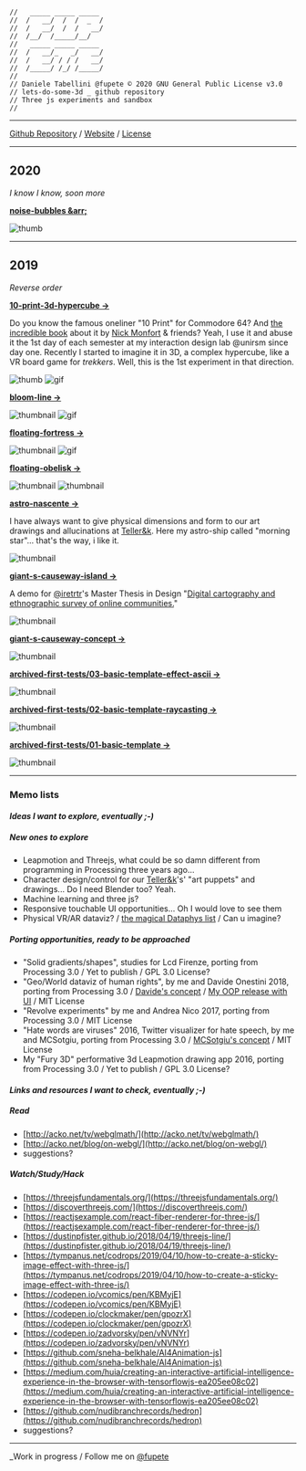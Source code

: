 ```
//   _____ _____ _____  
//  /   __/  /  /  _  /    
//  /   __/  /  /   __/  
//  /__/  /_____/__/     
//   _____ _____ _____  
//  /   __/_   _/   __/  
//  /   __/ / / /   __/  
//  /_____/ /_/ /_____/    
//                       
// Daniele Tabellini @fupete © 2020 GNU General Public License v3.0
// lets-do-some-3d _ github repository
// Three js experiments and sandbox
//
```
-----

[Github Repository](https://github.com/Fupete/lets-do-some-3d) / [Website](https://fupete.github.io/lets-do-some-3d/) / [License](https://github.com/Fupete/lets-do-some-3d/blob/master/LICENSE)

-----

## 2020
_I know I know, soon more_

**[noise-bubbles &arr;](./noise-bubbles)**

![thumb](./noise-bubbles/noise-bubbles.png)

-----

## 2019
_Reverse order_

**[10-print-3d-hypercube &rarr;](./10-print-3d-hypercube)**

Do you know the famous oneliner "10 Print" for Commodore 64? And [the incredible book](https://10print.org/) about it by [Nick Monfort](https://nickm.com/) & friends? Yeah, I use it and abuse it the 1st day of each semester at my interaction design lab @unirsm since day one. Recently I started to imagine it in 3D, a complex hypercube, like a VR board game for _trekkers_. Well, this is the 1st experiment in that direction.

![thumb](./10-print-3d-hypercube/10-print-3d-hypercube-320.png) ![gif](./10-print-3d-hypercube/10-print-3d-hypercube.gif)


**[bloom-line &rarr;](./bloom-line)**

![thumbnail](./bloom-line/bloom-line-320.png) ![gif](./bloom-line/bloom-line.gif)


**[floating-fortress &rarr;](./floating-fortress)**

![thumbnail](./floating-fortress/floating-fortress-320.png) ![gif](./floating-fortress/floating-fortress.gif)

**[floating-obelisk &rarr;](./floating-obelisk)**

![thumbnail](./floating-obelisk/floating-obelisk-320.png) ![thumbnail](./floating-obelisk/floating-obelisk.gif)

**[astro-nascente &rarr;](./astro-nascente)**

I have always want to give physical dimensions and form to our art drawings and allucinations at  [Teller&k](https://tellerk.com/drawings). Here my astro-ship called "morning star"... that's the way, i like it.

![thumbnail](./astro-nascente/astro-nascente.png)

**[giant-s-causeway-island &rarr;](./giant-s-causeway-island)**

A demo for [@iretrtr](https://iretrtr.github.io/)'s Master Thesis in Design "[Digital cartography and ethnographic survey of online communities.](https://github.com/iretrtr/online-community-maps)"

![thumbnail](./giant-s-causeway-island/giant-s-causeway-island.png)

**[giant-s-causeway-concept &rarr;](./giant-s-causeway-concept)**

![thumbnail](./giant-s-causeway-concept/giant-s-causeway-concept.png)

**[archived-first-tests/03-basic-template-effect-ascii &rarr;](./archived-first-tests/03-basic-template-effect-ascii)**

![thumbnail](./archived-first-tests/03-basic-template-effect-ascii/03-basic-template-effect-ascii.png)

**[archived-first-tests/02-basic-template-raycasting &rarr;](./archived-first-tests/02-basic-template-raycasting)**

![thumbnail](./archived-first-tests/02-basic-template-raycasting/02-basic-template-raycasting.png)

**[archived-first-tests/01-basic-template &rarr;](./archived-first-tests/01-basic-template)**

![thumbnail](./archived-first-tests/01-basic-template/01-basic-template.png)

------

### Memo lists

#### _Ideas I want to explore, eventually ;-)_

##### New ones to explore
- Leapmotion and Threejs, what could be so damn different from programming in Processing three years ago...
- Character design/control for our [Teller&k](https://tellerk.com)'s' "art puppets" and drawings... Do I need Blender too? Yeah.
- Machine learning and three js?
- Responsive touchable UI opportunities... Oh I would love to see them
- Physical VR/AR dataviz? / [the magical Dataphys list](http://dataphys.org/list/) / Can u imagine?

##### Porting opportunities, ready to be approached
- "Solid gradients/shapes", studies for Lcd Firenze, porting from Processing 3.0 / Yet to publish / GPL 3.0 License?  
- "Geo/World dataviz of human rights", by me and Davide Onestini 2018, porting from Processing 3.0 / [Davide's concept](https://github.com/dsii-2017-unirsm/dsii-2017-archive/tree/master/davideonestini/making-visible) / [My OOP release with UI](https://github.com/dsii-2018-unirsm/archive/tree/master/2018/openday/opendayP3dOOP) / MIT License
- "Revolve experiments" by me and Andrea Nico 2017, porting from Processing 3.0 / MIT License
- "Hate words are viruses" 2016, Twitter visualizer for hate speech, by me and MCSotgiu, porting from Processing 3.0 / [MCSotgiu's concept](https://github.com/dsii-2016-unirsm/dsii-2016-archive/tree/master/MCSotgiu/Making-Visible) / MIT License
- My "Fury 3D" performative 3d Leapmotion drawing app 2016, porting from Processing 3.0 / Yet to publish / GPL 3.0 License?


#### _Links and resources I want to check, eventually ;-)_

##### Read
- [http://acko.net/tv/webglmath/](http://acko.net/tv/webglmath/)
- [http://acko.net/blog/on-webgl/](http://acko.net/blog/on-webgl/)
- suggestions?

##### Watch/Study/Hack
- [https://threejsfundamentals.org/](https://threejsfundamentals.org/)
- [https://discoverthreejs.com/](https://discoverthreejs.com/)
- [https://reactjsexample.com/react-fiber-renderer-for-three-js/](https://reactjsexample.com/react-fiber-renderer-for-three-js/)
- [https://dustinpfister.github.io/2018/04/19/threejs-line/](https://dustinpfister.github.io/2018/04/19/threejs-line/)
- [https://tympanus.net/codrops/2019/04/10/how-to-create-a-sticky-image-effect-with-three-js/](https://tympanus.net/codrops/2019/04/10/how-to-create-a-sticky-image-effect-with-three-js/)
- [https://codepen.io/vcomics/pen/KBMyjE](https://codepen.io/vcomics/pen/KBMyjE)
- [https://codepen.io/clockmaker/pen/gpozrX](https://codepen.io/clockmaker/pen/gpozrX)
- [https://codepen.io/zadvorsky/pen/vNVNYr](https://codepen.io/zadvorsky/pen/vNVNYr)
- [https://github.com/sneha-belkhale/AI4Animation-js](https://github.com/sneha-belkhale/AI4Animation-js)
- [https://medium.com/huia/creating-an-interactive-artificial-intelligence-experience-in-the-browser-with-tensorflowjs-ea205ee08c02](https://medium.com/huia/creating-an-interactive-artificial-intelligence-experience-in-the-browser-with-tensorflowjs-ea205ee08c02)
- [https://github.com/nudibranchrecords/hedron](https://github.com/nudibranchrecords/hedron)
- suggestions?

------

_Work in progress / Follow me on [@fupete](https://twitter.com/fupete)

